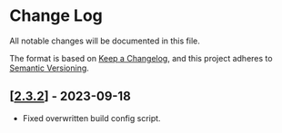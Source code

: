 # Change Log

All notable changes will be documented in this file.

The format is based on [Keep a Changelog](https://keepachangelog.com/en/1.0.0/),
and this project adheres to [Semantic Versioning](https://semver.org/spec/v2.0.0.html).

## [[2.3.2](https://github.com/TerraDharitri/drt-delegation-dapp/pull/28)] - 2023-09-18

- Fixed overwritten build config script.
